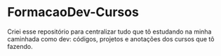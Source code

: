 # FormacaoDev-Cursos
Criei esse repositório para centralizar tudo que tô estudando na minha caminhada como dev: códigos, projetos e anotações dos cursos que tô fazendo.
